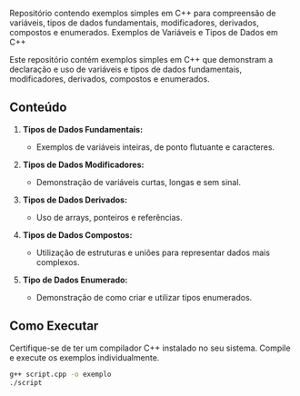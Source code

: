Repositório contendo exemplos simples em C++ para compreensão de variáveis, tipos de dados fundamentais, modificadores, derivados, compostos e enumerados.
Exemplos de Variáveis e Tipos de Dados em C++

Este repositório contém exemplos simples em C++ que demonstram a declaração e uso de variáveis e tipos de dados fundamentais, modificadores, derivados, compostos e enumerados.

## Conteúdo

1. **Tipos de Dados Fundamentais:**
   - Exemplos de variáveis inteiras, de ponto flutuante e caracteres.

2. **Tipos de Dados Modificadores:**
   - Demonstração de variáveis curtas, longas e sem sinal.

3. **Tipos de Dados Derivados:**
   - Uso de arrays, ponteiros e referências.

4. **Tipos de Dados Compostos:**
   - Utilização de estruturas e uniões para representar dados mais complexos.

5. **Tipo de Dados Enumerado:**
   - Demonstração de como criar e utilizar tipos enumerados.

## Como Executar

Certifique-se de ter um compilador C++ instalado no seu sistema. Compile e execute os exemplos individualmente.

```bash
g++ script.cpp -o exemplo
./script
